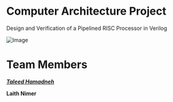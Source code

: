 # Computer Architecture Project

Design and Verification of a Pipelined RISC Processor in Verilog

![Image](https://github.com/user-attachments/assets/512f24c4-2bc4-45e5-ac39-be223b0b7924)

# Team Members

[***Taleed Hamadneh***](https://github.com/taleed606)

****Laith Nimer****
